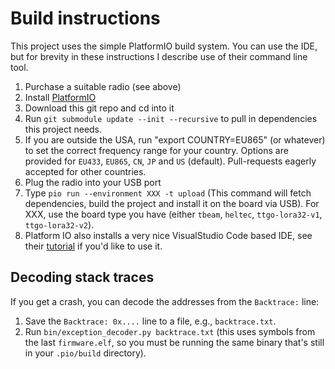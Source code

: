 # Build instructions

This project uses the simple PlatformIO build system. You can use the IDE, but for brevity
in these instructions I describe use of their command line tool.

1. Purchase a suitable radio (see above)
2. Install [PlatformIO](https://platformio.org/platformio-ide)
3. Download this git repo and cd into it
4. Run `git submodule update --init --recursive` to pull in dependencies this project needs.
5. If you are outside the USA, run "export COUNTRY=EU865" (or whatever) to set the correct frequency range for your country. Options are provided for `EU433`, `EU865`, `CN`, `JP` and `US` (default). Pull-requests eagerly accepted for other countries.
6. Plug the radio into your USB port
7. Type `pio run --environment XXX -t upload` (This command will fetch dependencies, build the project and install it on the board via USB). For XXX, use the board type you have (either `tbeam`, `heltec`, `ttgo-lora32-v1`, `ttgo-lora32-v2`).
8. Platform IO also installs a very nice VisualStudio Code based IDE, see their [tutorial](https://docs.platformio.org/en/latest/tutorials/espressif32/arduino_debugging_unit_testing.html) if you'd like to use it.

## Decoding stack traces

If you get a crash, you can decode the addresses from the `Backtrace:` line:

1. Save the `Backtrace: 0x....` line to a file, e.g., `backtrace.txt`.
2. Run `bin/exception_decoder.py backtrace.txt` (this uses symbols from the
   last `firmware.elf`, so you must be running the same binary that's still in
   your `.pio/build` directory).

